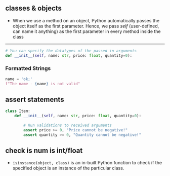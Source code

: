 ## classes & objects
* When we use a method on an object, Python automatically passes the object itself as the first parameter. Hence, we pass _self_ (user-defined, can name it anything) as the first parameter in every method inside the class
___
```py
# You can specify the datatypes of the passed in arguments
def __init__(self, name: str, price: float, quantity=0):
```
### Formatted Strings
```py
name = 'ok;'
f"The name - {name} is not valid"
```

## assert statements
```py
class Item:
    def __init__(self, name: str, price: float, quantity=0):
       
        # Run validations to received arguments
        assert price >= 0, "Price cannot be negative!"
        assert quantity >= 0, "Quantity cannot be negative!"
```

## check is num is int/float
* `isinstance(object, class)` is an in-built Python function to check if the specified object is an instance of the particular class.